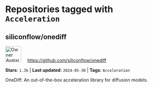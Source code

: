 # Repositories tagged with `Acceleration`

## siliconflow/onediff

<a href='https://github.com/siliconflow/onediff'><img src="https://avatars.githubusercontent.com/u/143005960?v=4" alt="Owner Avatar" width="50" height="50"></a> &nbsp; &nbsp; https://github.com/siliconflow/onediff

**Stars**: `1.3k` | **Last updated**: `2024-05-30` | **Tags**: `Acceleration`

OneDiff: An out-of-the-box acceleration library for diffusion models.

